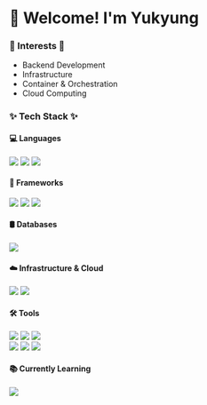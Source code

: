 <h1 align="left">👋 Welcome! I'm Yukyung </h1>

<h3 align="left">🌱 Interests 🌱</h3>
<ul align="left">
  <li>Backend Development</li>
  <li>Infrastructure</li>
  <li>Container & Orchestration</li>
  <li>Cloud Computing</li>
</ul>

<h3 align="left">✨ Tech Stack ✨ </h3>

<h4 align="left">💻 Languages</h4>
<p align="left">
  <img src="https://img.shields.io/badge/Java-007396?style=for-the-badge&logo=Java&logoColor=white"/> 
  <img src="https://img.shields.io/badge/Python-3776AB?style=for-the-badge&logo=Python&logoColor=white"/> 
  <img src="https://img.shields.io/badge/C-A8B9CC?style=for-the-badge&logo=C&logoColor=white"/> 
</p>

<h4 align="left">🚀 Frameworks</h4>
<p align="left">
  <img src="https://img.shields.io/badge/Spring-6DB33F?style=for-the-badge&logo=Spring&logoColor=white">
  <img src="https://img.shields.io/badge/Spring_Boot-6DB33F?style=for-the-badge&logo=Spring-Boot&logoColor=white"/> 
  <img src="https://img.shields.io/badge/FastAPI-009688?style=for-the-badge&logo=FastAPI&logoColor=white"/> 
</p>

<h4 align="left">🛢️ Databases</h4>
<p align="left">
  <img src="https://img.shields.io/badge/MySQL-4479A1?style=for-the-badge&logo=MySQL&logoColor=white"/> 
</p>

<h4 align="left">☁️ Infrastructure & Cloud</h4>
<p align="left">
  <img src="https://img.shields.io/badge/Linux-FCC624?style=for-the-badge&logo=Linux&logoColor=black"/> 
  <img src="https://img.shields.io/badge/Docker-2496ED?style=for-the-badge&logo=Docker&logoColor=white"/> 
</p>

<h4 align="left">🛠️ Tools</h4>
<p align="left">
  <img src="https://img.shields.io/badge/Git-F05032?style=for-the-badge&logo=Git&logoColor=white"/> 
  <img src="https://img.shields.io/badge/GitHub-181717?style=for-the-badge&logo=GitHub&logoColor=white"/> 
  <img src="https://img.shields.io/badge/IntelliJ_IDEA-000000?style=for-the-badge&logo=IntelliJ-IDEA&logoColor=white"/> <br>
  <img src="https://img.shields.io/badge/Visual_Studio_Code-007ACC?style=for-the-badge&logo=Visual-Studio-Code&logoColor=white"/>
  <img src="https://img.shields.io/badge/Postman-FF6C37?style=for-the-badge&logo=Postman&logoColor=white"/> 
  <img src="https://img.shields.io/badge/Notion-000000?style=for-the-badge&logo=Notion&logoColor=white"/> 
</p>

<h4 align="left">📚 Currently Learning</h4>
<p align="left">
  <img src="https://img.shields.io/badge/Kubernetes-326CE5?style=for-the-badge&logo=Kubernetes&logoColor=white"/> 
</p>
